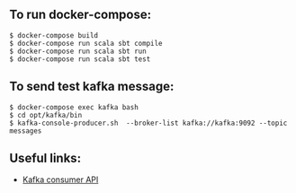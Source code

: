 ## To run docker-compose:
```
$ docker-compose build
$ docker-compose run scala sbt compile
$ docker-compose run scala sbt run
$ docker-compose run scala sbt test
```

## To send test kafka message:
```
$ docker-compose exec kafka bash
$ cd opt/kafka/bin
$ kafka-console-producer.sh  --broker-list kafka://kafka:9092 --topic messages
```

## Useful links:
* [Kafka consumer API](https://kafka.apache.org/10/javadoc/index.html?org/apache/kafka/clients/consumer/KafkaConsumer.html)

